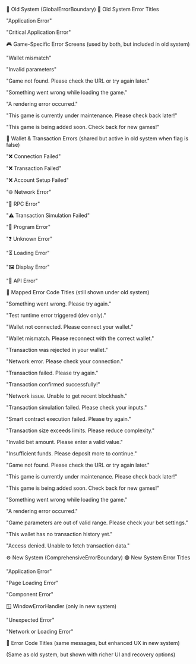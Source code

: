 

🧱 Old System (GlobalErrorBoundary)
🔴 Old System Error Titles

"Application Error"

"Critical Application Error"

🎮 Game-Specific Error Screens (used by both, but included in old system)

"Wallet mismatch"

"Invalid parameters"

"Game not found. Please check the URL or try again later."

"Something went wrong while loading the game."

"A rendering error occurred."

"This game is currently under maintenance. Please check back later!"

"This game is being added soon. Check back for new games!"

💸 Wallet & Transaction Errors (shared but active in old system when flag is false)

"❌ Connection Failed"

"❌ Transaction Failed"

"❌ Account Setup Failed"

"🌐 Network Error"

"🔗 RPC Error"

"⚠️ Transaction Simulation Failed"

"🐛 Program Error"

"❓ Unknown Error"

"⏳ Loading Error"

"🖼️ Display Error"

"🔌 API Error"

🧾 Mapped Error Code Titles (still shown under old system)

"Something went wrong. Please try again."

"Test runtime error triggered (dev only)."

"Wallet not connected. Please connect your wallet."

"Wallet mismatch. Please reconnect with the correct wallet."

"Transaction was rejected in your wallet."

"Network error. Please check your connection."

"Transaction failed. Please try again."

"Transaction confirmed successfully!"

"Network issue. Unable to get recent blockhash."

"Transaction simulation failed. Please check your inputs."

"Smart contract execution failed. Please try again."

"Transaction size exceeds limits. Please reduce complexity."

"Invalid bet amount. Please enter a valid value."

"Insufficient funds. Please deposit more to continue."

"Game not found. Please check the URL or try again later."

"This game is currently under maintenance. Please check back later!"

"This game is being added soon. Check back for new games!"

"Something went wrong while loading the game."

"A rendering error occurred."

"Game parameters are out of valid range. Please check your bet settings."

"This wallet has no transaction history yet."

"Access denied. Unable to fetch transaction data."

⚙️ New System (ComprehensiveErrorBoundary)
🟢 New System Error Titles

"Application Error"

"Page Loading Error"

"Component Error"

🪟 WindowErrorHandler (only in new system)

"Unexpected Error"

"Network or Loading Error"

🧾 Error Code Titles (same messages, but enhanced UX in new system)

(Same as old system, but shown with richer UI and recovery options)